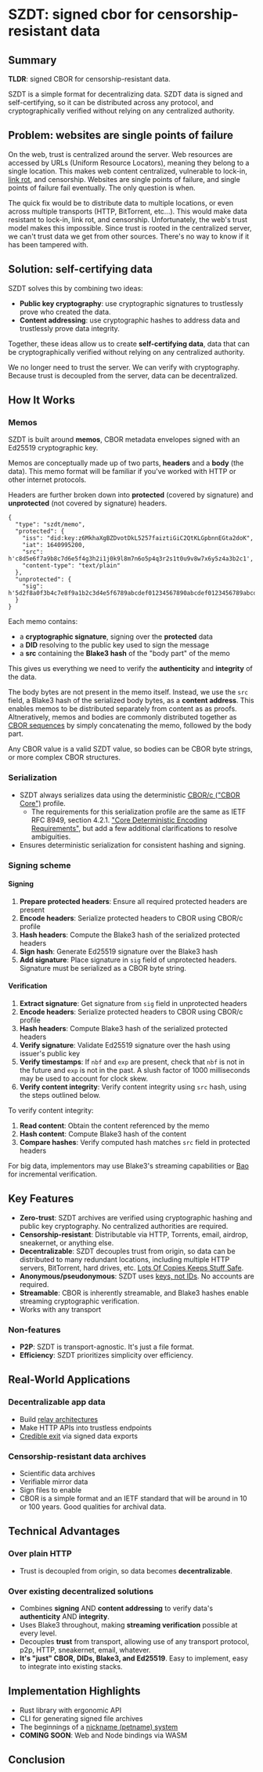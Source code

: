 # SZDT: signed cbor for censorship-resistant data

## Summary

**TLDR**: signed CBOR for censorship-resistant data.

SZDT is a simple format for decentralizing data. SZDT data is signed and self-certifying, so it can be distributed across any protocol, and cryptographically verified without relying on any centralized authority.

## Problem: websites are single points of failure

On the web, trust is centralized around the server. Web resources are accessed by URLs (Uniform Resource Locators), meaning they belong to a single location. This makes web content centralized, vulnerable to lock-in, [link rot](https://en.wikipedia.org/wiki/Link_rot), and censorship. Websites are single points of failure, and single points of failure fail eventually. The only question is when.

The quick fix would be to distribute data to multiple locations, or even across multiple transports (HTTP, BitTorrent, etc...). This would make data resistant to lock-in, link rot, and censorship. Unfortunately, the web's trust model makes this impossible. Since trust is rooted in the centralized server, we can't trust data we get from other sources. There's no way to know if it has been tampered with.

## Solution: self-certifying data

SZDT solves this by combining two ideas:

- **Public key cryptography**: use cryptographic signatures to trustlessly prove who created the data.
- **Content addressing**: use cryptographic hashes to address data and trustlessly prove data integrity.

Together, these ideas allow us to create **self-certifying data**, data that can be cryptographically verified without relying on any centralized authority.

We no longer need to trust the server. We can verify with cryptography. Because trust is decoupled from the server, data can be decentralized.

## How It Works

### Memos

SZDT is built around **memos**, CBOR metadata envelopes signed with an Ed25519 cryptographic key.

Memos are conceptually made up of two parts, **headers** and a **body** (the data). This memo format will be familiar if you've worked with HTTP or other internet protocols.

Headers are further broken down into **protected** (covered by signature) and **unprotected** (not covered by signature) headers.

```cbor
{
  "type": "szdt/memo",
  "protected": {
    "iss": "did:key:z6MkhaXgBZDvotDkL5257faiztiGiC2QtKLGpbnnEGta2doK",
    "iat": 1640995200,
    "src": h'c8d5e6f7a9b8c7d6e5f4g3h2i1j0k9l8m7n6o5p4q3r2s1t0u9v8w7x6y5z4a3b2c1',
    "content-type": "text/plain"
  },
  "unprotected": {
    "sig": h'5d2f8a0f3b4c7e8f9a1b2c3d4e5f6789abcdef01234567890abcdef0123456789abcdef01234567890abcdef0123456789abcdef01234567890abcdef'
  }
}
```

Each memo contains:

- a **cryptographic signature**, signing over the **protected** data
- a **DID** resolving to the public key used to sign the message
- a **src** containing the **Blake3 hash** of the "body part" of the memo

This gives us everything we need to verify the **authenticity** and **integrity** of the data.

The body bytes are not present in the memo itself. Instead, we use the `src` field, a Blake3 hash of the serialized body bytes, as a **content address**. This enables memos to be distributed separately from content as as proofs. Altneratively, memos and bodies are commonly distributed together as [CBOR sequences](https://www.rfc-editor.org/rfc/rfc8742.html) by simply concatenating the memo, followed by the body part.

Any CBOR value is a valid SZDT value, so bodies can be CBOR byte strings, or more complex CBOR structures.

### Serialization

- SZDT always serializes data using the deterministic [CBOR/c ("CBOR Core")](https://datatracker-ietf-org.lucaspardue.com/doc/draft-rundgren-cbor-core/) profile.
  - The requirements for this serialization profile are the same as IETF RFC 8949, section 4.2.1. ["Core Deterministic Encoding Requirements"](https://datatracker.ietf.org/doc/html/rfc8949#core-det), but add a few additional clarifications to resolve ambiguities.
- Ensures deterministic serialization for consistent hashing and signing.

### Signing scheme

#### Signing

1. **Prepare protected headers**: Ensure all required protected headers are present
2. **Encode headers**: Serialize protected headers to CBOR using CBOR/c profile
3. **Hash headers**: Compute the Blake3 hash of the serialized protected headers
4. **Sign hash**: Generate Ed25519 signature over the Blake3 hash
5. **Add signature**: Place signature in `sig` field of unprotected headers. Signature must be serialized as a CBOR byte string.

#### Verification

1. **Extract signature**: Get signature from `sig` field in unprotected headers
2. **Encode headers**: Serialize protected headers to CBOR using CBOR/c profile
3. **Hash headers**: Compute Blake3 hash of the serialized protected headers
4. **Verify signature**: Validate Ed25519 signature over the hash using issuer's public key
5. **Verify timestamps**: If `nbf` and `exp` are present, check that `nbf` is not in the future and `exp` is not in the past. A slush factor of 1000 milliseconds may be used to account for clock skew.
6. **Verify content integrity**: Verify content integrity using `src` hash, using the steps outlined below.

To verify content integrity:

1. **Read content**: Obtain the content referenced by the memo
2. **Hash content**: Compute Blake3 hash of the content
3. **Compare hashes**: Verify computed hash matches `src` field in protected headers

For big data, implementors may use Blake3's streaming capabilities or [Bao](https://github.com/oconnor663/bao) for incremental verification.

## Key Features

- **Zero-trust**: SZDT archives are verified using cryptographic hashing and public key cryptography. No centralized authorities are required.
- **Censorship-resistant**: Distributable via HTTP, Torrents, email, airdrop, sneakernet, or anything else.
- **Decentralizable**: SZDT decouples trust from origin, so data can be distributed to many redundant locations, including multiple HTTP servers, BitTorrent, hard drives, etc. [Lots Of Copies Keeps Stuff Safe](https://www.lockss.org/).
- **Anonymous/pseudonymous**: SZDT uses [keys, not IDs](https://newsletter.squishy.computer/i/60168330/keys-not-ids-toward-personal-illegibility). No accounts are required.
- **Streamable**: CBOR is inherently streamable, and Blake3 hashes enable streaming cryptographic verification.
- Works with any transport

### Non-features

- **P2P**: SZDT is transport-agnostic. It's just a file format.
- **Efficiency**: SZDT prioritizes simplicity over efficiency.

## Real-World Applications

### Decentralizable app data

- Build [relay architectures](https://newsletter.squishy.computer/p/natures-many-attempts-to-evolve-a)
- Make HTTP APIs into trustless endpoints
- [Credible exit](https://newsletter.squishy.computer/p/credible-exit) via signed data exports

### Censorship-resistant data archives

- Scientific data archives
- Verifiable mirror data
- Sign files to enable
- CBOR is a simple format and an IETF standard that will be around in 10 or 100 years. Good qualities for archival data.

## Technical Advantages

### Over plain HTTP

- Trust is decoupled from origin, so data becomes **decentralizable**.

### Over existing decentralized solutions

- Combines **signing** AND **content addressing** to verify data's **authenticity** AND **integrity**.
- Uses Blake3 throughout, making **streaming verification** possible at every level.
- Decouples **trust** from transport, allowing use of any transport protocol, p2p, HTTP, sneakernet, email, whatever.
- **It's "just" CBOR, DIDs, Blake3, and Ed25519**. Easy to implement, easy to integrate into existing stacks.

## Implementation Highlights

- Rust library with ergonomic API
- CLI for generating signed file archives
- The beginnings of a [nickname (petname) system](https://newsletter.squishy.computer/p/nickname-petname-system)
- **COMING SOON**: Web and Node bindings via WASM

## Conclusion
